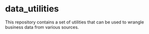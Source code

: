 data_utilities
==============

This repository contains a set of utilities that can be used to wrangle business data from various sources.  